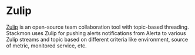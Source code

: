 # Zulip

[Zulip](https://github.com/zulip/zulip) is an open-source team collaboration tool with topic-based threading.
Stackmon uses Zulip for pushing alerts notifications from Alerta to various
Zulip streams and topic based on different criteria like environment, source of
metric, monitored service, etc.

